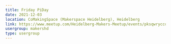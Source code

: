 ```yaml
---
title: Friday PiDay
date: 2021-12-03
location: CoMakingSpace (Makerspace Heidelberg), Heidelberg
link: https://www.meetup.com/Heidelberg-Makers-Meetup/events/pksqwryccqbfb/
usergroup: makershd
type: usergroup
---
```

